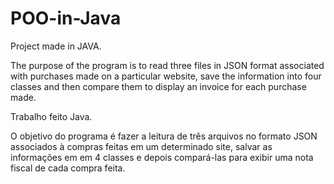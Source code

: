 # POO-in-Java

Project made in JAVA.

The purpose of the program is to read three files in JSON format associated with purchases made on a particular website, save the information
into four classes and then compare them to display an invoice for each purchase made.



Trabalho feito Java.

O objetivo do programa é fazer a leitura de três arquivos no formato JSON associados à compras feitas em um determinado site, salvar as informações em
em 4 classes e depois compará-las para exibir uma nota fiscal de cada compra feita.
